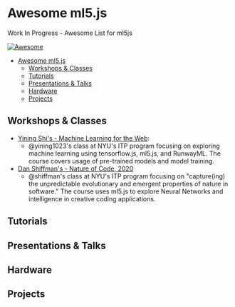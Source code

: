 # Awesome ml5.js
Work In Progress - Awesome List for ml5js

[![Awesome](https://awesome.re/badge-flat2.svg)](https://awesome.re)

- [Awesome ml5.js](#awesome-ml5js)
  - [Workshops & Classes](#workshops--classes)
  - [Tutorials](#tutorials)
  - [Presentations & Talks](#presentations--talks)
  - [Hardware](#hardware)
  - [Projects](#projects)


## Workshops & Classes

- [Yining Shi's - Machine Learning for the Web](https://github.com/yining1023/machine-learning-for-the-web):
  - @yining1023's class at NYU's ITP program focusing on exploring machine learning using tensorflow.js, ml5.js, and RunwayML. The course covers usage of pre-trained models and model training.
- [Dan Shiffman's - Nature of Code, 2020](https://github.com/nature-of-code/noc-syllabus-S20)
  - @shiffman's class at NYU's ITP program focusing on "capture(ing) the unpredictable evolutionary and emergent properties of nature in software." The course uses ml5.js to explore Neural Networks and intelligence in creative coding applications.

## Tutorials

## Presentations & Talks

## Hardware 

## Projects
